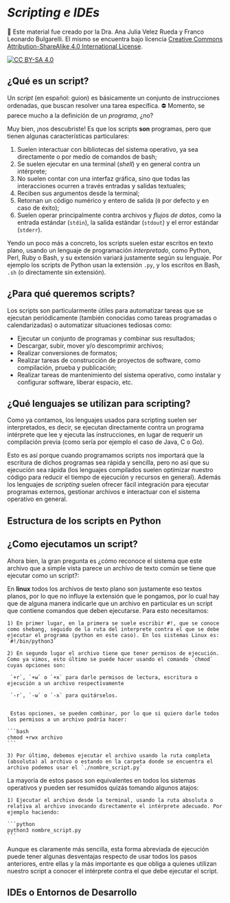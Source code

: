 # *Scripting e IDEs*

🚨 Este material fue creado por la Dra. Ana Julia Velez Rueda y Franco Leonardo Bulgarelli. El mismo se encuentra bajo licencia
[Creative Commons Attribution-ShareAlike 4.0 International License][cc-by-sa].

[![CC BY-SA 4.0][cc-by-sa-image]][cc-by-sa]

[cc-by-sa]: http://creativecommons.org/licenses/by-sa/4.0/
[cc-by-sa-image]: https://licensebuttons.net/l/by-sa/4.0/88x31.png
[cc-by-sa-shield]: https://img.shields.io/badge/License-CC%20BY--SA%204.0-lightgrey.svg


## ¿Qué es un script?

Un _script_ (en español: guion) es básicamente un conjunto de instrucciones ordenadas, que buscan resolver una tarea específica. ⛔ Momento, se parece mucho a la definición de un _programa_, ¿no?

Muy bien, ¡nos descubriste! Es que los scripts **son** programas, pero que tienen algunas características particulares:

 1) Suelen interactuar con bibliotecas del sistema operativo, ya sea directamente o por medio de comandos de bash;
 2) Se suelen ejecutar en una terminal (_shell_) y en general contra un intérprete;
 3) No suelen contar con una interfaz gráfica, sino que todas las interacciones ocurren a través entradas y salidas textuales;
 4) Reciben sus argumentos desde la terminal;
 5) Retornan un código numérico y entero de salida (`0` por defecto y en caso de éxito);
 6) Suelen operar principalmente contra archivos y _flujos de datos_, como la entrada estándar (`stdin`), la salida estándar (`stdout`) y el error estándar (`stderr`).

Yendo un poco más a concreto, los scripts suelen estar escritos en texto plano, usando un lenguaje de programación _interpretado_, como Python, Perl, Ruby o Bash, y su extensión variará justamente según su lenguaje. Por ejemplo los  scripts de Python usan la extensión `.py`, y los escritos en Bash, `.sh` (o directamente sin extensión).

## ¿Para qué queremos scripts?

Los scripts son particularmente útiles para automatizar tareas que se ejecutan periódicamente (también conocidas como tareas programadas o calendarizadas) o automatizar situaciones tediosas como:

 * Ejecutar un conjunto de programas y combinar sus resultados;
 * Descargar, subir, mover y/o descomprimir archivos;
 * Realizar conversiones de formatos;
 * Realizar tareas de construcción de proyectos de software, como compilación, prueba y publicación;
 * Realizar tareas de mantenimiento del sistema operativo, como instalar y configurar software, liberar espacio, etc.

## ¿Qué lenguajes se utilizan para scripting?

Como ya contamos, los lenguajes usados para scripting suelen ser interpretados, es decir, se ejecutan directamente contra un programa intérprete que lee y ejecuta las instrucciones, en lugar de requerir un compilación previa (como sería por ejemplo el caso de Java, C o Go).

Esto es así porque cuando programamos scripts nos importará que la escritura de dichos programas sea rápida y sencilla, pero no así que su ejecución sea rápida (los lenguajes compilados suelen optimizar nuestro código para reducir el tiempo de ejecución y recursos en general). Además los lenguajes de _scripting_ suelen ofrecer fácil integración para ejecutar programas externos, gestionar archivos e interactuar con el sistema operativo en general.

## Estructura de los scripts en Python

## ¿Como ejecutamos un script?

Ahora bien, la gran pregunta es ¿cómo reconoce el sistema que este archivo que a simple vista parece un archivo de texto común se tiene que ejecutar como un script?:

En **linux** todos los archivos de texto plano son justamente eso textos planos, por lo que no influye la extensión que le pongamos, por lo cual hay que de alguna manera indicarle que un archivo en particular es un script que contiene comandos que deben ejecutarse. Para esto necesitamos:

    1) En primer lugar, en la primera se suele escribir #!, que se conoce como shebang, seguido de la ruta del interprete contra el que se debe ejecutar el programa (python en este caso). En los sistemas Linux es: `#!/bin/python3`

    2) En segundo lugar el archivo tiene que tener permisos de ejecución. Como ya vimos, esto último se puede hacer usando el comando `chmod` cuyas opciones son:

     `+r`, `+w` o `+x` para darle permisos de lectura, escritura o ejecución a un archivo respectivamente

     `-r`, `-w` o `-x` para quitárselos.


     Estas opciones, se pueden combinar, por lo que si quiero darle todos los permisos a un archivo podría hacer:

    ```bash
    chmod +rwx archivo
    ```

    3) Por último, debemos ejecutar el archivo usando la ruta completa (absoluta) al archivo o estando en la carpeta donde se encuentra el archivo podemos usar el `./nombre_script.py`

La mayoría de estos pasos son equivalentes en todos los sistemas operativos y pueden ser resumidos quizás tomando algunos atajos:

    1) Ejecutar el archivo desde la terminal, usando la ruta absoluta o relativa al archivo invocando directamente el intérprete adecuado. Por ejemplo haciendo:

    ```python
    python3 nombre_script.py
    ```

Aunque es claramente más sencilla, esta forma abreviada de ejecución puede tener algunas desventajas respecto de usar todos los pasos anteriores, entre ellas y la más importante es que obliga a quienes utilizan nuestro script a conocer el intérprete contra el que debe ejecutar el script.


## IDEs o Entornos de Desarrollo
